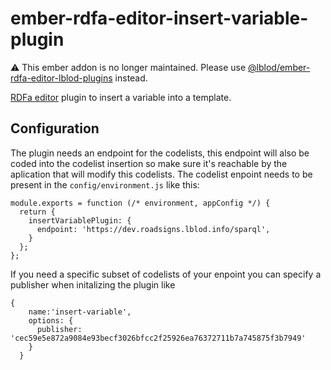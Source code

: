 # ember-rdfa-editor-insert-variable-plugin
:warning: This ember addon is no longer maintained. Please use [@lblod/ember-rdfa-editor-lblod-plugins](https://github.com/lblod/ember-rdfa-editor-lblod-plugins) instead.

[RDFa editor](https://github.com/lblod/ember-rdfa-editor) plugin to insert a variable into a template.

## Configuration
The plugin needs an endpoint for the codelists, this endpoint will also be coded into the codelist insertion so make sure it's reachable by the aplication that will modify this codelists. The codelist enpoint needs to be present in the `config/environment.js` like this:

```
module.exports = function (/* environment, appConfig */) {
  return {
    insertVariablePlugin: {
      endpoint: 'https://dev.roadsigns.lblod.info/sparql',
    }
  };
};
```

If you need a specific subset of codelists of your enpoint you  can specify a publisher when initalizing the plugin like 
```
{
    name:'insert-variable',
    options: {
      publisher: 'cec59e5e872a9084e93becf3026bfcc2f25926ea76372711b7a745875f3b7949'
    }
  }
```


